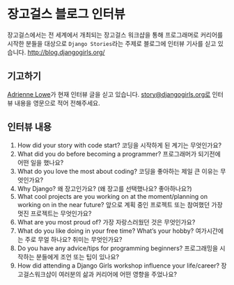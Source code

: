# 장고걸스 블로그 인터뷰
장고걸스에서는 전 세계에서 개최되는 장고걸스 워크샵을 통해 프로그래머로 커리어를 시작한 분들을 대상으로 `Django Stories`라는 주제로 블로그에 인터뷰 기사를 싣고 있습니다.
http://blog.djangogirls.org/

## 기고하기
[Adrienne Lowe](https://twitter.com/adriennefriend)가 현재 인터뷰 글을 싣고 있습니다. story@djangogirls.org로 인터뷰 내용을 영문으로 적어 전해주세요.

## 인터뷰 내용

1. How did your story with code start?
코딩을 시작하게 된 계기는 무엇인가요? 
2. What did you do before becoming a programmer?
프로그래머가 되기전에 어떤 일을 했나요?
3. What do you love the most about coding?
코딩을 좋아하는 제일 큰 이유는 무엇인가요? 
4. Why Django?
왜 장고인가요? (왜 장고를 선택했나요? 좋아하나요?)
5. What cool projects are you working on at the moment/planning on working on in the near future?
앞으로 계획 중인 프로젝트 또는 참여했던 가장 멋진 프로젝트는 무엇인가요?
6. What are you most proud of?
가장 자랑스러웠던 것은 무엇인가요?
7. What do you like doing in your free time? What’s your hobby?
여가시간에는 주로 무얼 하나요? 취미는 무엇인가요?
8. Do you have any advice/tips for programming beginners?
프로그래밍을 시작하는 분들에게 조언 또는 팁이 있나요?
9. How did attending a Django Girls workshop influence your life/career?
장고걸스워크샵이 여러분의 삶과 커리어에 어떤 영향을 주었나요?

